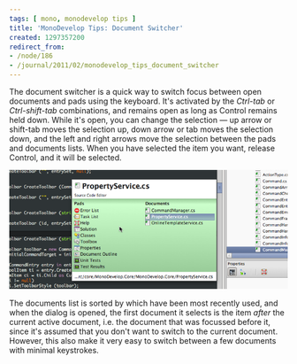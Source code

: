 ```yaml
---
tags: [ mono, monodevelop tips ]
title: 'MonoDevelop Tips: Document Switcher'
created: 1297357200
redirect_from:
- /node/186
- /journal/2011/02/monodevelop_tips_document_switcher
---
```

The document switcher is a quick way to switch focus between open documents and
pads using the keyboard. It's activated by the *Ctrl-tab* or *Ctrl-shift-tab*
combinations, and remains open as long as Control remains held down. While it's
open, you can change the selection &mdash; up arrow or shift-tab moves the
selection up, down arrow or tab moves the selection down, and the left and right
arrows move the selection between the pads and documents lists. When you have
selected the item you want, release Control, and it will be
selected.<!--break-->

![The document switcher](/files/images/md-tips/document-switcher.png)

The documents list is sorted by which have been most recently used, and when the
dialog is opened, the first document it selects is the item _after_ the current
active document, i.e. the document that was focussed before it, since it's
assumed that you don't want to switch to the current document. However, this
also make it very easy to switch between a few documents with minimal
keystrokes.
